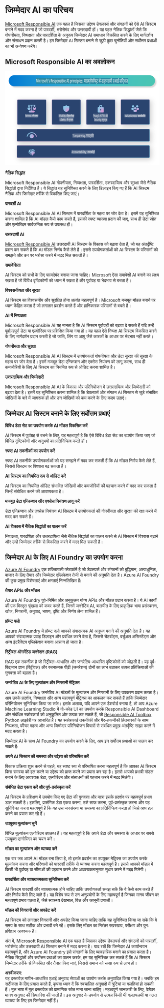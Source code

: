 # **जिम्मेदार AI का परिचय**

[Microsoft Responsible AI](https://www.microsoft.com/ai/responsible-ai?WT.mc_id=aiml-138114-kinfeylo) एक पहल है जिसका उद्देश्य डेवलपर्स और संगठनों को ऐसे AI सिस्टम बनाने में मदद करना है जो पारदर्शी, भरोसेमंद और उत्तरदायी हों। यह पहल नैतिक सिद्धांतों जैसे कि गोपनीयता, निष्पक्षता और पारदर्शिता के अनुरूप जिम्मेदार AI समाधान विकसित करने के लिए मार्गदर्शन और संसाधन प्रदान करती है। हम जिम्मेदार AI सिस्टम बनाने से जुड़ी कुछ चुनौतियों और सर्वोत्तम प्रथाओं का भी अन्वेषण करेंगे।

## Microsoft Responsible AI का अवलोकन

![RAIPrinciples](../../../../../translated_images/RAIPrinciples.e40f2a169a854832e885ce2659f3a913cfb393fa59b595ed57cfae9119694eb7.hi.png)

**नैतिक सिद्धांत**

Microsoft Responsible AI गोपनीयता, निष्पक्षता, पारदर्शिता, उत्तरदायित्व और सुरक्षा जैसे नैतिक सिद्धांतों द्वारा निर्देशित है। ये सिद्धांत यह सुनिश्चित करने के लिए डिज़ाइन किए गए हैं कि AI सिस्टम नैतिक और जिम्मेदार तरीके से विकसित किए जाएं।

**पारदर्शी AI**

Microsoft Responsible AI AI सिस्टम में पारदर्शिता के महत्व पर जोर देता है। इसमें यह सुनिश्चित करना शामिल है कि AI मॉडल कैसे काम करते हैं, इसकी स्पष्ट व्याख्या प्रदान की जाए, साथ ही डेटा स्रोत और एल्गोरिदम सार्वजनिक रूप से उपलब्ध हों।

**उत्तरदायी AI**

[Microsoft Responsible AI](https://www.microsoft.com/ai/responsible-ai?WT.mc_id=aiml-138114-kinfeylo) उत्तरदायी AI सिस्टम के विकास को बढ़ावा देता है, जो यह अंतर्दृष्टि प्रदान कर सकते हैं कि AI मॉडल निर्णय कैसे लेते हैं। इससे उपयोगकर्ताओं को AI सिस्टम के परिणामों को समझने और उन पर भरोसा करने में मदद मिल सकती है।

**समावेशिता**

AI सिस्टम को सभी के लिए फायदेमंद बनाया जाना चाहिए। Microsoft ऐसा समावेशी AI बनाने का लक्ष्य रखता है जो विविध दृष्टिकोणों को ध्यान में रखता है और पूर्वाग्रह या भेदभाव से बचता है।

**विश्वसनीयता और सुरक्षा**

AI सिस्टम का विश्वसनीय और सुरक्षित होना अत्यंत महत्वपूर्ण है। Microsoft मजबूत मॉडल बनाने पर ध्यान केंद्रित करता है जो लगातार प्रदर्शन करते हैं और हानिकारक परिणामों से बचते हैं।

**AI में निष्पक्षता**

Microsoft Responsible AI यह मानता है कि AI सिस्टम पूर्वाग्रहों को बढ़ावा दे सकते हैं यदि उन्हें पूर्वाग्रहपूर्ण डेटा या एल्गोरिदम पर प्रशिक्षित किया गया हो। यह पहल ऐसे निष्पक्ष AI सिस्टम विकसित करने के लिए मार्गदर्शन प्रदान करती है जो जाति, लिंग या आयु जैसे कारकों के आधार पर भेदभाव नहीं करते।

**गोपनीयता और सुरक्षा**

Microsoft Responsible AI AI सिस्टम में उपयोगकर्ता गोपनीयता और डेटा सुरक्षा की सुरक्षा के महत्व पर जोर देता है। इसमें मजबूत डेटा एन्क्रिप्शन और एक्सेस नियंत्रण को लागू करना, साथ ही कमजोरियों के लिए AI सिस्टम का नियमित रूप से ऑडिट करना शामिल है।

**उत्तरदायित्व और जिम्मेदारी**

Microsoft Responsible AI AI के विकास और परिनियोजन में उत्तरदायित्व और जिम्मेदारी को बढ़ावा देता है। इसमें यह सुनिश्चित करना शामिल है कि डेवलपर्स और संगठन AI सिस्टम से जुड़े संभावित जोखिमों के बारे में जागरूक हों और उन जोखिमों को कम करने के लिए कदम उठाएं।

## जिम्मेदार AI सिस्टम बनाने के लिए सर्वोत्तम प्रथाएं

**विविध डेटा सेट का उपयोग करके AI मॉडल विकसित करें**

AI सिस्टम में पूर्वाग्रह से बचने के लिए, यह महत्वपूर्ण है कि ऐसे विविध डेटा सेट का उपयोग किया जाए जो विभिन्न दृष्टिकोणों और अनुभवों का प्रतिनिधित्व करते हों।

**स्पष्ट AI तकनीकों का उपयोग करें**

स्पष्ट AI तकनीकें उपयोगकर्ताओं को यह समझने में मदद कर सकती हैं कि AI मॉडल निर्णय कैसे लेते हैं, जिससे सिस्टम पर विश्वास बढ़ सकता है।

**AI सिस्टम का नियमित रूप से ऑडिट करें**

AI सिस्टम का नियमित ऑडिट संभावित जोखिमों और कमजोरियों की पहचान करने में मदद कर सकता है जिन्हें संबोधित करने की आवश्यकता है।

**मजबूत डेटा एन्क्रिप्शन और एक्सेस नियंत्रण लागू करें**

डेटा एन्क्रिप्शन और एक्सेस नियंत्रण AI सिस्टम में उपयोगकर्ता की गोपनीयता और सुरक्षा की रक्षा करने में मदद कर सकते हैं।

**AI विकास में नैतिक सिद्धांतों का पालन करें**

निष्पक्षता, पारदर्शिता और उत्तरदायित्व जैसे नैतिक सिद्धांतों का पालन करने से AI सिस्टम में विश्वास बढ़ाने और उन्हें जिम्मेदार तरीके से विकसित करने में मदद मिल सकती है।

## जिम्मेदार AI के लिए AI Foundry का उपयोग करना

[Azure AI Foundry](https://ai.azure.com?WT.mc_id=aiml-138114-kinfeylo) एक शक्तिशाली प्लेटफ़ॉर्म है जो डेवलपर्स और संगठनों को बुद्धिमान, अत्याधुनिक, बाजार के लिए तैयार और जिम्मेदार एप्लिकेशन तेजी से बनाने की अनुमति देता है। Azure AI Foundry की कुछ प्रमुख विशेषताएं और क्षमताएं निम्नलिखित हैं:

**तैयार APIs और मॉडल**

Azure AI Foundry पूर्व-निर्मित और अनुकूलन योग्य APIs और मॉडल प्रदान करता है। ये AI कार्यों की एक विस्तृत श्रृंखला को कवर करते हैं, जिनमें जनरेटिव AI, बातचीत के लिए प्राकृतिक भाषा प्रसंस्करण, खोज, निगरानी, अनुवाद, भाषण, दृष्टि और निर्णय लेना शामिल हैं।

**प्रॉम्प्ट फ्लो**

Azure AI Foundry में प्रॉम्प्ट फ्लो आपको संवादात्मक AI अनुभव बनाने की अनुमति देता है। यह आपको संवादात्मक प्रवाह डिज़ाइन और प्रबंधित करने देता है, जिससे चैटबॉट्स, वर्चुअल असिस्टेंट्स और अन्य इंटरैक्टिव एप्लिकेशन बनाना आसान हो जाता है।

**रिट्रीवल ऑगमेंटेड जनरेशन (RAG)**

RAG एक तकनीक है जो रिट्रीवल-आधारित और जनरेटिव-आधारित दृष्टिकोणों को जोड़ती है। यह पूर्व-विद्यमान ज्ञान (रिट्रीवल) और रचनात्मक पीढ़ी (जनरेशन) दोनों का लाभ उठाकर उत्पन्न प्रतिक्रियाओं की गुणवत्ता को बढ़ाता है।

**जनरेटिव AI के लिए मूल्यांकन और निगरानी मेट्रिक्स**

Azure AI Foundry जनरेटिव AI मॉडलों के मूल्यांकन और निगरानी के लिए उपकरण प्रदान करता है। आप उनके प्रदर्शन, निष्पक्षता और अन्य महत्वपूर्ण मेट्रिक्स का आकलन कर सकते हैं ताकि जिम्मेदार परिनियोजन सुनिश्चित किया जा सके। इसके अलावा, यदि आपने एक डैशबोर्ड बनाया है, तो आप Azure Machine Learning Studio में नो-कोड UI का उपयोग करके Responsible AI Dashboard और संबंधित स्कोरकार्ड को अनुकूलित और उत्पन्न कर सकते हैं, जो [Responsible AI Toolbox](https://responsibleaitoolbox.ai/?WT.mc_id=aiml-138114-kinfeylo) Python लाइब्रेरी पर आधारित है। यह स्कोरकार्ड तकनीकी और गैर-तकनीकी हितधारकों के साथ निष्पक्षता, फीचर महत्व और अन्य जिम्मेदार परिनियोजन विचारों से संबंधित प्रमुख अंतर्दृष्टि साझा करने में मदद करता है।

जिम्मेदार AI के साथ AI Foundry का उपयोग करने के लिए, आप इन सर्वोत्तम प्रथाओं का पालन कर सकते हैं:

**अपने AI सिस्टम की समस्या और उद्देश्य को परिभाषित करें**

विकास प्रक्रिया शुरू करने से पहले, यह स्पष्ट रूप से परिभाषित करना महत्वपूर्ण है कि आपका AI सिस्टम किस समस्या को हल करने या उद्देश्य को प्राप्त करने का प्रयास कर रहा है। इससे आपको प्रभावी मॉडल बनाने के लिए आवश्यक डेटा, एल्गोरिदम और संसाधनों की पहचान करने में मदद मिलेगी।

**संबंधित डेटा एकत्र करें और पूर्व-प्रसंस्कृत करें**

AI सिस्टम के प्रशिक्षण में उपयोग किए गए डेटा की गुणवत्ता और मात्रा इसके प्रदर्शन पर महत्वपूर्ण प्रभाव डाल सकती है। इसलिए, प्रासंगिक डेटा एकत्र करना, उसे साफ करना, पूर्व-प्रसंस्कृत करना और यह सुनिश्चित करना महत्वपूर्ण है कि यह उस जनसंख्या या समस्या का प्रतिनिधित्व करता हो जिसे आप हल करने का प्रयास कर रहे हैं।

**उपयुक्त मूल्यांकन चुनें**

विभिन्न मूल्यांकन एल्गोरिदम उपलब्ध हैं। यह महत्वपूर्ण है कि अपने डेटा और समस्या के आधार पर सबसे उपयुक्त एल्गोरिदम का चयन करें।

**मॉडल का मूल्यांकन और व्याख्या करें**

एक बार जब आपने AI मॉडल बना लिया है, तो इसके प्रदर्शन का उपयुक्त मेट्रिक्स का उपयोग करके मूल्यांकन करना और परिणामों को पारदर्शी तरीके से व्याख्या करना महत्वपूर्ण है। इससे आपको मॉडल में किसी भी पूर्वाग्रह या सीमाओं की पहचान करने और आवश्यकतानुसार सुधार करने में मदद मिलेगी।

**पारदर्शिता और व्याख्यात्मकता सुनिश्चित करें**

AI सिस्टम पारदर्शी और व्याख्यात्मक होने चाहिए ताकि उपयोगकर्ता समझ सकें कि वे कैसे काम करते हैं और निर्णय कैसे लिए जाते हैं। यह विशेष रूप से उन अनुप्रयोगों के लिए महत्वपूर्ण है जिनका मानव जीवन पर महत्वपूर्ण प्रभाव पड़ता है, जैसे स्वास्थ्य देखभाल, वित्त और कानूनी प्रणाली।

**मॉडल की निगरानी और अपडेट करें**

AI सिस्टम को लगातार निगरानी और अपडेट किया जाना चाहिए ताकि यह सुनिश्चित किया जा सके कि वे समय के साथ सटीक और प्रभावी बने रहें। इसके लिए मॉडल का निरंतर रखरखाव, परीक्षण और पुनः प्रशिक्षण आवश्यक है।

अंत में, Microsoft Responsible AI एक पहल है जिसका उद्देश्य डेवलपर्स और संगठनों को पारदर्शी, भरोसेमंद और उत्तरदायी AI सिस्टम बनाने में मदद करना है। याद रखें कि जिम्मेदार AI कार्यान्वयन महत्वपूर्ण है, और Azure AI Foundry इसे संगठनों के लिए व्यावहारिक बनाने का प्रयास करता है। नैतिक सिद्धांतों और सर्वोत्तम प्रथाओं का पालन करके, हम यह सुनिश्चित कर सकते हैं कि AI सिस्टम जिम्मेदार तरीके से विकसित और तैनात किए जाएं, जिससे समाज को समग्र रूप से लाभ हो।

**अस्वीकरण**:  
यह दस्तावेज़ मशीन-आधारित एआई अनुवाद सेवाओं का उपयोग करके अनुवादित किया गया है। जबकि हम सटीकता के लिए प्रयास करते हैं, कृपया ध्यान दें कि स्वचालित अनुवादों में त्रुटियां या गलतियां हो सकती हैं। मूल भाषा में मूल दस्तावेज़ को प्रामाणिक स्रोत माना जाना चाहिए। महत्वपूर्ण जानकारी के लिए, पेशेवर मानव अनुवाद की सिफारिश की जाती है। इस अनुवाद के उपयोग से उत्पन्न किसी भी गलतफहमी या गलत व्याख्या के लिए हम जिम्मेदार नहीं हैं।  
